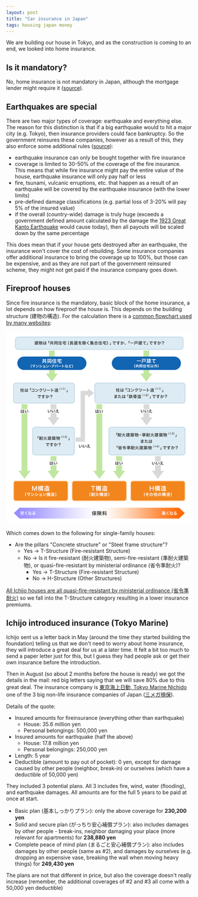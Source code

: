 ```yaml
---
layout: post
title: "Car insurance in Japan"
tags: housing japan money
---
```


We are building our house in Tokyo, and as the construction is coming to an end, we looked into home insurance.

<!--break-->

## Is it mandatory?

No, home insurance is not mandatory in Japan, although the mortgage lender might require it ([source](https://kasai.insweb.co.jp/not-subscribe/)).

## Earthquakes are special

There are two major types of coverage: earthquake and everything else. The reason for this distinction is that if a big earthquake would to hit a major city (e.g. Tokyo), then insurance providers could face bankruptcy. So the government reinsures these companies, however as a result of this, they also enforce some additional rules ([source](https://www.nihonjishin.co.jp/insurance/about.html)):

* earthquake insurance can only be bought together with fire insurance
* coverage is limited to 30-50% of the coverage of the fire insurance. This means that while fire insurance might pay the entire value of the house, earthquake insurance will only pay half or less
* fire, tsunami, vulcanic erruptions, etc. that happen as a result of an earthquake will be covered by the earthquake insurance (with the lower limits)
* pre-defined damage classifications (e.g. partial loss of 3-20% will pay 5% of the insured value)
* if the overall (country-wide) damage is truly huge (exceeds a government defined amount calculated by the damage the [1923 Great Kanto Earthquake](https://en.wikipedia.org/wiki/1923_Great_Kant%C5%8D_earthquake) would cause today), then all payouts will be scaled down by the same percentage

This does mean that if your house gets destroyed after an earthquake, the insurance won't cover the cost of rebuilding. Some insurance companies offer additional insurance to bring the coverage up to 100%, but those can be expensive, and as they are not part of the government reinsured scheme, they might not get paid if the insurance company goes down.

## Fireproof houses

Since fire insurance is the mandatory, basic block of the home insurance, a lot depends on how fireproof the house is. This depends on the building structure (建物の構造). For the calculation there is a [common flowchart used by many websites](https://hoken.kakaku.com/kasai/select/kouzou/#:~:text=%E8%A9%B2%E5%BD%93%E3%81%97%E3%81%AA%E3%81%84%E5%BB%BA%E7%89%A9-,%E6%A7%8B%E9%80%A0%E7%B4%9A%E5%88%A5%E3%81%AE%E5%88%A4%E5%AE%9A%E3%83%9D%E3%82%A4%E3%83%B3%E3%83%88,-%E5%BB%BA%E7%89%A9%E3%81%AE%E6%A7%8B%E9%80%A0):

![Fire resitancy classification flowchart (source: https://hoken.kakaku.com)](/assets/2025-09-xx-home-insurance/kasai_kouzou_chart.png#lb)

Which comes down to the following for single-family houses:

* Are the pillars "Concrete structure" or "Steel frame structure"?
  * Yes → T-Structure (Fire-resistant Structure)
  * No → Is it fire-resistant (耐火建築物), semi-fire-resistant (準耐火建築物), or quasi-fire-resistant by ministerial ordinance (省令準耐火)?
    * Yes → T-Structure (Fire-resistant Structure)
    * No → H-Structure (Other Structures)

[All Ichijo houses are all quasi-fire-resistant by ministerial ordinance (省令準耐火)](https://www.ichijo.co.jp/technology/element/fireproof/#:~:text=%E4%B8%80%E6%9D%A1%E3%81%AE%E5%AE%B6%E3%81%AF%E3%80%81%E7%81%AB%E3%81%AB%E5%BC%B7%E3%81%84%E3%80%8C%E7%9C%81%E4%BB%A4%E6%BA%96%E8%80%90%E7%81%AB%E6%A7%8B%E9%80%A0%E3%80%8D%E3%81%AB%E9%81%A9%E5%90%88%E3%80%82%E4%B8%87%E3%81%8C%E4%B8%80%E3%81%AE%E7%81%AB%E7%81%BD%E3%81%AE%E3%81%A8%E3%81%8D%E3%82%82%E3%80%81%E8%A2%AB%E5%AE%B3%E3%82%92%E6%9C%80%E5%B0%8F%E9%99%90%E3%81%AB%E6%8A%91%E3%81%88%E3%81%BE%E3%81%99%E3%80%82%E3%81%BE%E3%81%9F%E3%80%81%E3%80%8C%E3%83%95%E3%82%A1%E3%82%A4%E3%83%A4%E3%83%BC%E3%82%B9%E3%83%88%E3%83%83%E3%83%97%E6%A7%8B%E9%80%A0%E3%80%8D%E3%81%AB%E3%82%88%E3%82%8A%E3%80%81%E7%81%AB%E3%81%AE%E9%80%9A%E3%82%8A%E9%81%93%E3%81%A8%E3%81%AA%E3%82%8B%E5%A3%81%E3%81%AA%E3%81%A9%E3%81%AE%E5%86%85%E5%81%B4%E3%81%AB%E3%81%8A%E3%81%84%E3%81%A6%E3%80%81%E6%9E%A0%E7%B5%84%E6%9D%90%E3%81%8C%E7%A9%BA%E6%B0%97%E3%81%AE%E6%B5%81%E3%82%8C%E3%82%92%E9%81%AE%E6%96%AD%E3%81%97%E3%80%81%E7%81%AB%E3%81%AE%E7%87%83%E3%81%88%E5%BA%83%E3%81%8C%E3%82%8A%E3%82%92%E3%81%8F%E3%81%84%E6%AD%A2%E3%82%81%E3%81%BE%E3%81%99%E3%80%82) so we fall into the T-Structure category resulting in a lower insurance premiums.

## Ichijo introduced insurance (Tokyo Marine)

Ichijo sent us a letter back in May (around the time they started building the foundation) telling us that we don't need to worry about home insurance, they will introduce a great deal for us at a later time. It felt a bit too much to send a paper letter just for this, but I guess they had people ask or get their own insurance before the introduction.

Then in August (so about 2 months before the house is ready) we got the details in the mail: red big letters  saying that we will save 80% due to this great deal. The insurance company is [東京海上日動, Tokyo Marine Nichido](https://www.tokiomarine-nichido.co.jp/) one of the 3 big non-life insurance companies of Japan ([三メガ損保](https://www3.nhk.or.jp/news/html/20250520/k10014811401000.html)).

Details of the quote:

* Insured amounts for fireinsurance (everything other than earthquake)
  * House: 35.6 million yen
  * Personal belongings: 500,000 yen
* Insured amounts for earthquake (half the above)
  * House: 17.8 million yen
  * Personal belongings: 250,000 yen
* Length: 5 year
* Deductible (amount to pay out of pocket): 0 yen, except for damage caused by other people (neighbor, break-in) or ourselves (which have a deductible of 50,000 yen)

They included 3 potential plans. All 3 includes fire, wind, water (flooding), and earthquake damages. All amounts are for the full 5 years to be paid at once at start.

* Basic plan (基本しっかりプラン): only the above coverage for **230,200 yen**
* Solid and secure plan (がっちり安心補償プラン): also includes damages by other people - break-ins, neighbor damaging your place (more relevant for apartments) for **238,880 yen**
* Complete peace of mind plan (まるごと安心補償プラン): also includes damages by other people (same as #2), and damages by ourselves (e.g. dropping an expensive vase, breaking the wall when moving heavy things) for **249,430 yen**

The plans are not that different in price, but also the coverage doesn't really increase (remember, the additional coverages of #2 and #3 all come with a 50,000 yen deductible)
